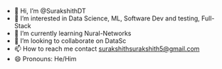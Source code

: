 - 👋 Hi, I’m @SurakshithDT
- 👀 I’m interested in Data Science, ML, Software Dev and testing, Full-Stack
- 🌱 I’m currently learning Nural-Networks
- 💞️ I’m looking to collaborate on DataSc
- 📫 How to reach me contact surakshithsurakshith5@gmail.com 
- 😄 Pronouns: He/Him


<!---
SurakshithDT/SurakshithDT is a ✨ special ✨ repository because its `README.md` (this file) appears on your GitHub profile.
You can click the Preview link to take a look at your changes.
--->
